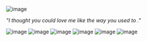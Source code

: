 ![image](https://tenor.com/en-GB/view/jinx-arcane-league-of-legends-arcane-jinx-jinx-arcane-gif-23869766.gif)

*"I thought you could love me like the way you used to ."*

![image](https://supplies.ju.mp/assets/images/gallery09/fc6104f9_original.png?v=6a50b904) ![image](https://y2k.neocities.org/stamps/tumblr_inline_pe6lifzHgx1v11djx_1280.gif) ![image](https://raining-starss.neocities.org/s2%20(7).gif) ![image](https://raining-starss.neocities.org/rainbow%20(4).png) ![image](https://raining-starss.neocities.org/jk%20(1).gif) ![image](https://raining-starss.neocities.org/jk%20(1).png)

